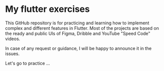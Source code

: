 # My flutter exercises

This GitHub repository is for practicing and learning how to implement complex and different features in Flutter.
Most of the projects are based on the ready and public UIs of Figma, Dribble and YouTube "Speed Code" videos.

In case of any request or guidance, I will be happy to announce it in the issues.

Let's go to practice ... 
